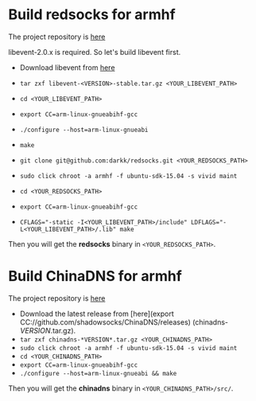 # Build redsocks for armhf 

The project repository is [here](https://github.com/darkk/redsocks)

libevent-2.0.x is required. So let's build libevent first.

- Download libevent from [here](https://github.com/downloads/libevent/libevent/libevent-2.0.21-stable.tar.gz)
- `tar zxf libevent-<VERSION>-stable.tar.gz <YOUR_LIBEVENT_PATH>`
- `cd <YOUR_LIBEVENT_PATH>`
- `export CC=arm-linux-gnueabihf-gcc`
- `./configure --host=arm-linux-gnueabi`
- `make`

- `git clone git@github.com:darkk/redsocks.git <YOUR_REDSOCKS_PATH>`
- `sudo click chroot -a armhf -f ubuntu-sdk-15.04 -s vivid maint`
- `cd <YOUR_REDSOCKS_PATH>`
- `export CC=arm-linux-gnueabihf-gcc`
- `CFLAGS="-static -I<YOUR_LIBEVENT_PATH>/include" LDFLAGS="-L<YOUR_LIBEVENT_PATH>/.lib" make`

Then you will get the **redsocks** binary in `<YOUR_REDSOCKS_PATH>`.


# Build ChinaDNS for armhf

The project repository is [here](https://github.com/shadowsocks/ChinaDNS)

- Download the latest release from [here](export CC://github.com/shadowsocks/ChinaDNS/releases) (chinadns-*VERSION*.tar.gz).
- `tar zxf chinadns-*VERSION*.tar.gz <YOUR_CHINADNS_PATH>`
- `sudo click chroot -a armhf -f ubuntu-sdk-15.04 -s vivid maint`
- `cd <YOUR_CHINADNS_PATH>`
- `export CC=arm-linux-gnueabihf-gcc`
- `./configure --host=arm-linux-gnueabi && make`

Then you will get the **chinadns** binary in `<YOUR_CHINADNS_PATH>/src/`.
